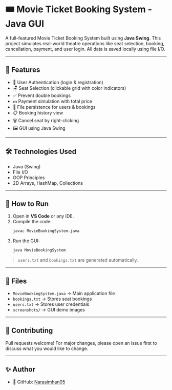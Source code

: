 # 🎟️ Movie Ticket Booking System - Java GUI

A full-featured Movie Ticket Booking System built using **Java Swing**. This project simulates real-world theatre operations like seat selection, booking, cancellation, payment, and user login. All data is saved locally using file I/O.

---

## 🚀 Features

- 🧑 User Authentication (login & registration)
- 🪑 Seat Selection (clickable grid with color indicators)
- ✅ Prevent double bookings
- 💵 Payment simulation with total price
- 📂 File persistence for users & bookings
- 📋 Booking history view
- 🗑️ Cancel seat by right-clicking
- 🖼️ GUI using Java Swing

---

## 🛠️ Technologies Used

- Java (Swing)
- File I/O
- OOP Principles
- 2D Arrays, HashMap, Collections

---

## 🏃 How to Run

1. Open in **VS Code** or any IDE.
2. Compile the code:
    ```bash
    javac MovieBookingSystem.java
    ```
3. Run the GUI:
    ```bash
    java MovieBookingSystem
    ```

> `users.txt` and `bookings.txt` are generated automatically.

---

## 📁 Files

- `MovieBookingSystem.java` → Main application file
- `bookings.txt` → Stores seat bookings
- `users.txt` → Stores user credentials
- `screenshots/` → GUI demo images

---

## 🤝 Contributing

Pull requests welcome! For major changes, please open an issue first to discuss what you would like to change.

---

## ✨ Author

- 🔗 GitHub: [Narasimhan05](https://github.com/Narasimhan05)

